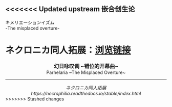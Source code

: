 <<<<<<< Updated upstream
嵌合创生论
---
キメリエーションイズム  
-The misplaced overture-

ネクロニカ同人拓展：[浏览链接](https://necrophilia.readthedocs.io/stable/)
=======
<div style="text-align: center;">
<span style="font-size: 16px;"><b>
幻日咏叹调 ~错位的开幕曲~
</b></span><br>
Parhelaria ~The Misplaced Overture~
<HR>
<i>ネクロニカ同人拓展<br>
https://necrophilia.readthedocs.io/stable/index.html</i>
</div>
>>>>>>> Stashed changes
